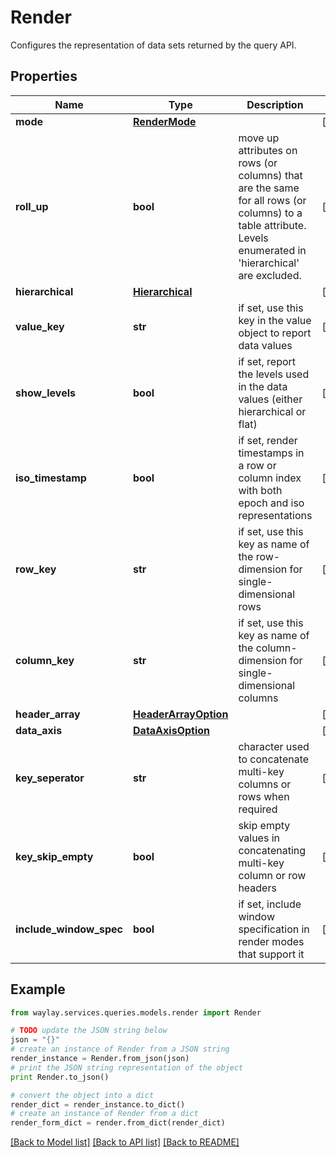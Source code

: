 # Render

Configures the representation of data sets returned by the query API.

## Properties

Name | Type | Description | Notes
------------ | ------------- | ------------- | -------------
**mode** | [**RenderMode**](RenderMode.md) |  | [optional] 
**roll_up** | **bool** | move up attributes on rows (or columns) that are the same for             all rows (or columns) to a table attribute.             Levels enumerated in &#39;hierarchical&#39; are excluded. | [optional] 
**hierarchical** | [**Hierarchical**](Hierarchical.md) |  | [optional] 
**value_key** | **str** | if set, use this key in the value object to report data values | [optional] 
**show_levels** | **bool** | if set, report the levels used in the data values (either hierarchical or flat) | [optional] 
**iso_timestamp** | **bool** | if set, render timestamps in a row or column index with both epoch and iso representations | [optional] 
**row_key** | **str** | if set, use this key as name of the row-dimension for single-dimensional rows | [optional] 
**column_key** | **str** | if set, use this key as name of the column-dimension for single-dimensional columns | [optional] 
**header_array** | [**HeaderArrayOption**](HeaderArrayOption.md) |  | [optional] 
**data_axis** | [**DataAxisOption**](DataAxisOption.md) |  | [optional] 
**key_seperator** | **str** | character used to concatenate multi-key columns or rows when required | [optional] 
**key_skip_empty** | **bool** | skip empty values in concatenating multi-key column or row headers | [optional] 
**include_window_spec** | **bool** | if set, include window specification in render modes that support it | [optional] 

## Example

```python
from waylay.services.queries.models.render import Render

# TODO update the JSON string below
json = "{}"
# create an instance of Render from a JSON string
render_instance = Render.from_json(json)
# print the JSON string representation of the object
print Render.to_json()

# convert the object into a dict
render_dict = render_instance.to_dict()
# create an instance of Render from a dict
render_form_dict = render.from_dict(render_dict)
```
[[Back to Model list]](../README.md#documentation-for-models) [[Back to API list]](../README.md#documentation-for-api-endpoints) [[Back to README]](../README.md)


